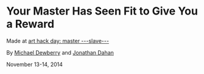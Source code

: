 Your Master Has Seen Fit to Give You a Reward
================

Made at [art hack day: master ---slave---](arthackday.org/master-slave)

By [Michael Dewberry](http://dewb.org) and [Jonathan Dahan](http://jonathan.is/)

November 13-14, 2014
